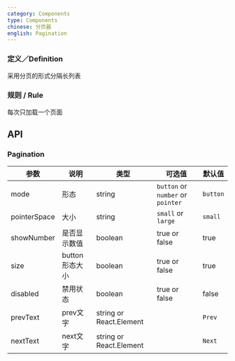 ```yaml
---
category: Components
type: Components
chinese: 分页器
english: Pagination
---
```



### 定义／Definition
采用分页的形式分隔长列表

### 规则 / Rule
每次只加载一个页面


## API

### Pagination
| 参数      | 说明                                     | 类型       |  可选值 |默认值 |
|-----------|------------------------------------------|------------|-------|--------|
|  mode  | 形态 | string | `button` or `number` or `pointer` | `button`  |
|  pointerSpace  | 大小 | string | `small` or `large` | `small`  |
|  showNumber  | 是否显示数值 | boolean | true or false | true  |
|  size  | button形态大小 | boolean | true or false | true  |
|  disabled  | 禁用状态 | boolean | true or false | false  |
|  prevText  | prev文字 | string or React.Element | | `Prev`  |
|  nextText  | next文字 | string or React.Element |  | `Next`  |